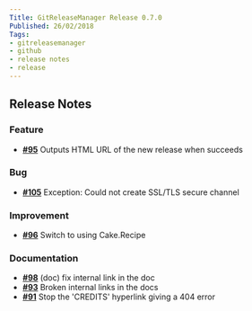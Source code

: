 ```yaml
---
Title: GitReleaseManager Release 0.7.0
Published: 26/02/2018
Tags:
- gitreleasemanager
- github
- release notes
- release
---
```


## Release Notes

### Feature

- [__#95__](https://github.com/GitTools/GitReleaseManager/pull/95) Outputs HTML URL of the new release when succeeds

### Bug

- [__#105__](https://github.com/GitTools/GitReleaseManager/issues/105) Exception: Could not create SSL/TLS secure channel

### Improvement

- [__#96__](https://github.com/GitTools/GitReleaseManager/issues/96) Switch to using Cake.Recipe

### Documentation

- [__#98__](https://github.com/GitTools/GitReleaseManager/pull/98) (doc) fix internal link in the doc
- [__#93__](https://github.com/GitTools/GitReleaseManager/issues/93) Broken internal links in the docs
- [__#91__](https://github.com/GitTools/GitReleaseManager/pull/91) Stop the 'CREDITS' hyperlink giving a 404 error